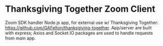 # Thanksgiving Together Zoom Client
Zoom SDK handler Node.js app, for external use w/ Thanksgiving Together: https://github.com/GAFelton/thanksgiving-together. App/server are built with express; Axios and Socket.IO packages are used to handle requests from main app.
